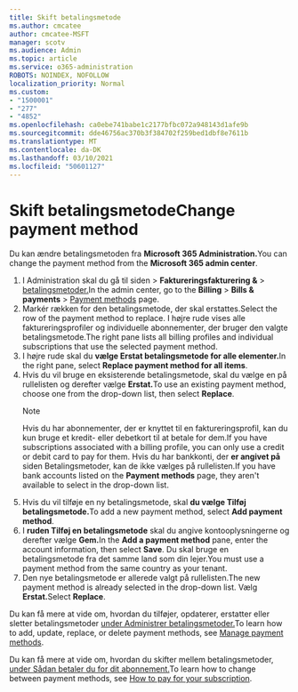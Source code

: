 ```yaml
---
title: Skift betalingsmetode
ms.author: cmcatee
author: cmcatee-MSFT
manager: scotv
ms.audience: Admin
ms.topic: article
ms.service: o365-administration
ROBOTS: NOINDEX, NOFOLLOW
localization_priority: Normal
ms.custom:
- "1500001"
- "277"
- "4852"
ms.openlocfilehash: ca0ebe741babe1c2177bfbc072a948143d1afe9b
ms.sourcegitcommit: dde46756ac370b3f384702f259bed1dbf8e7611b
ms.translationtype: MT
ms.contentlocale: da-DK
ms.lasthandoff: 03/10/2021
ms.locfileid: "50601127"
---
```

# <a name="change-payment-method"></a><span data-ttu-id="d4cea-102">Skift betalingsmetode</span><span class="sxs-lookup"><span data-stu-id="d4cea-102">Change payment method</span></span>

<span data-ttu-id="d4cea-103">Du kan ændre betalingsmetoden fra **Microsoft 365 Administration.**</span><span class="sxs-lookup"><span data-stu-id="d4cea-103">You can change the payment method from the **Microsoft 365 admin center**.</span></span>
  
1. <span data-ttu-id="d4cea-104">I Administration skal du gå til siden  >  **Faktureringsfakturering &**  >  [betalingsmetoder.](https://go.microsoft.com/fwlink/p/?linkid=2018806)</span><span class="sxs-lookup"><span data-stu-id="d4cea-104">In the admin center, go to the **Billing** > **Bills & payments** > [Payment methods](https://go.microsoft.com/fwlink/p/?linkid=2018806) page.</span></span>
2. <span data-ttu-id="d4cea-105">Markér rækken for den betalingsmetode, der skal erstattes.</span><span class="sxs-lookup"><span data-stu-id="d4cea-105">Select the row of the payment method to replace.</span></span> <span data-ttu-id="d4cea-106">I højre rude vises alle faktureringsprofiler og individuelle abonnementer, der bruger den valgte betalingsmetode.</span><span class="sxs-lookup"><span data-stu-id="d4cea-106">The right pane lists all billing profiles and individual subscriptions that use the selected payment method.</span></span>
3. <span data-ttu-id="d4cea-107">I højre rude skal du **vælge Erstat betalingsmetode for alle elementer.**</span><span class="sxs-lookup"><span data-stu-id="d4cea-107">In the right pane, select **Replace payment method for all items**.</span></span>
4. <span data-ttu-id="d4cea-108">Hvis du vil bruge en eksisterende betalingsmetode, skal du vælge en på rullelisten og derefter vælge **Erstat.**</span><span class="sxs-lookup"><span data-stu-id="d4cea-108">To use an existing payment method, choose one from the drop-down list, then select **Replace**.</span></span>
    > [!NOTE]
    > <span data-ttu-id="d4cea-109">Hvis du har abonnementer, der er knyttet til en faktureringsprofil, kan du kun bruge et kredit- eller debetkort til at betale for dem.</span><span class="sxs-lookup"><span data-stu-id="d4cea-109">If you have subscriptions associated with a billing profile, you can only use a credit or debit card to pay for them.</span></span> <span data-ttu-id="d4cea-110">Hvis du har bankkonti, der **er angivet på** siden Betalingsmetoder, kan de ikke vælges på rullelisten.</span><span class="sxs-lookup"><span data-stu-id="d4cea-110">If you have bank accounts listed on the **Payment methods** page, they aren't available to select in the drop-down list.</span></span>
5. <span data-ttu-id="d4cea-111">Hvis du vil tilføje en ny betalingsmetode, skal **du vælge Tilføj betalingsmetode.**</span><span class="sxs-lookup"><span data-stu-id="d4cea-111">To add a new payment method, select **Add payment method**.</span></span>
6. <span data-ttu-id="d4cea-112">I **ruden Tilføj en betalingsmetode** skal du angive kontooplysningerne og derefter vælge **Gem.**</span><span class="sxs-lookup"><span data-stu-id="d4cea-112">In the **Add a payment method** pane, enter the account information, then select **Save**.</span></span> <span data-ttu-id="d4cea-113">Du skal bruge en betalingsmetode fra det samme land som din lejer.</span><span class="sxs-lookup"><span data-stu-id="d4cea-113">You must use a payment method from the same country as your tenant.</span></span>
7. <span data-ttu-id="d4cea-114">Den nye betalingsmetode er allerede valgt på rullelisten.</span><span class="sxs-lookup"><span data-stu-id="d4cea-114">The new payment method is already selected in the drop-down list.</span></span> <span data-ttu-id="d4cea-115">Vælg **Erstat.**</span><span class="sxs-lookup"><span data-stu-id="d4cea-115">Select **Replace**.</span></span>

<span data-ttu-id="d4cea-116">Du kan få mere at vide om, hvordan du tilføjer, opdaterer, erstatter eller sletter betalingsmetoder [under Administrer betalingsmetoder.](https://docs.microsoft.com/microsoft-365/commerce/billing-and-payments/manage-payment-methods)</span><span class="sxs-lookup"><span data-stu-id="d4cea-116">To learn how to add, update, replace, or delete payment methods, see [Manage payment methods](https://docs.microsoft.com/microsoft-365/commerce/billing-and-payments/manage-payment-methods).</span></span>

<span data-ttu-id="d4cea-117">Du kan få mere at vide om, hvordan du skifter mellem betalingsmetoder, [under Sådan betaler du for dit abonnement.](https://docs.microsoft.com/microsoft-365/commerce/billing-and-payments/pay-for-your-subscription)</span><span class="sxs-lookup"><span data-stu-id="d4cea-117">To learn how to change between payment methods, see [How to pay for your subscription](https://docs.microsoft.com/microsoft-365/commerce/billing-and-payments/pay-for-your-subscription).</span></span>